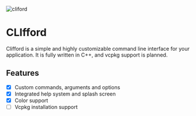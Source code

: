 ![cliford](https://user-images.githubusercontent.com/46868627/209482725-4028e31d-4a9c-4dd5-8d06-7d90c4ddf82e.png)

# CLIfford

Clifford is a simple and highly customizable command line interface for your 
application. It is fully written in C++, and vcpkg support is planned.

## Features

- [x] Custom commands, arguments and options
- [x] Integrated help system and splash screen
- [x] Color support
- [ ] Vcpkg installation support
